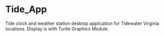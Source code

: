 # Tide_App
Tide clock and weather station desktop application for Tidewater Virginia locations. 
Display is with Turtle Graphics Module.
